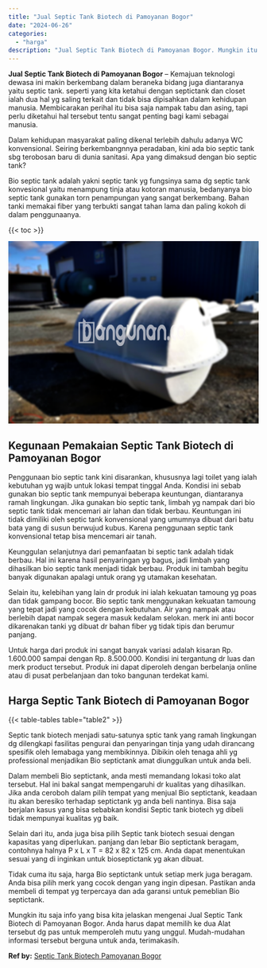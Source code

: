 ```yaml
---
title: "Jual Septic Tank Biotech di Pamoyanan Bogor"
date: "2024-06-26"
categories: 
  - "harga"
description: "Jual Septic Tank Biotech di Pamoyanan Bogor. Mungkin itu saja info yang bisa kita jelaskan mengenai Jual Septic Tank Biotech di Pamoyanan Bogor. Anda harus d..."
---
```


**Jual Septic Tank Biotech di Pamoyanan Bogor** – Kemajuan teknologi dewasa ini makin berkembang dalam beraneka bidang juga diantaranya yaitu septic tank. seperti yang kita ketahui dengan septictank dan closet ialah dua hal yg saling terkait dan tidak bisa dipisahkan dalam kehidupan manusia. Membicarakan perihal itu bisa saja nampak tabu dan asing, tapi perlu diketahui hal tersebut tentu sangat penting bagi kami sebagai manusia.

Dalam kehidupan masyarakat paling dikenal terlebih dahulu adanya WC konvensional. Seiring berkembangnnya peradaban, kini ada bio septic tank sbg terobosan baru di dunia sanitasi. Apa yang dimaksud dengan bio septic tank?

Bio septic tank adalah yakni septic tank yg fungsinya sama dg septic tank konvesional yaitu menampung tinja atau kotoran manusia, bedanyanya bio septic tank gunakan torn penampungan yang sangat berkembang. Bahan tanki memakai fiber yang terbukti sangat tahan lama dan paling kokoh di dalam penggunaanya.

{{< toc >}}

![Jual Septic Tank Biotech di Pamoyanan Bogor](/images/jual-bio-septictank-05.png)

## Kegunaan Pemakaian Septic Tank Biotech di Pamoyanan Bogor

Penggunaan bio septic tank kini disarankan, khususnya lagi toilet yang ialah kebutuhan yg wajib untuk lokasi tempat tinggal Anda. Kondisi ini sebab gunakan bio septic tank mempunyai beberapa keuntungan, diantaranya ramah lingkungan. Jika gunakan bio septic tank, limbah yg nampak dari bio septic tank tidak mencemari air lahan dan tidak berbau. Keuntungan ini tidak dimiliki oleh septic tank konvensional yang umumnya dibuat dari batu bata yang di susun berwujud kubus. Karena penggunaan septic tank konvensional tetap bisa mencemari air tanah.

Keunggulan selanjutnya dari pemanfaatan bi septic tank adalah tidak berbau. Hal ini karena hasil penyaringan yg bagus, jadi limbah yang dihasilkan bio septic tank menjadi tidak berbau. Produk ini tambah begitu banyak digunakan apalagi untuk orang yg utamakan kesehatan.

Selain itu, kelebihan yang lain dr produk ini ialah kekuatan tamoung yg poas dan tidak gampang bocor. Bio septic tank menggunakan kekuatan tamoung yang tepat jadi yang cocok dengan kebutuhan. Air yang nampak atau berlebih dapat nampak segera masuk kedalam selokan. merk ini anti bocor dikarenakan tanki yg dibuat dr bahan fiber yg tidak tipis dan berumur panjang.

Untuk harga dari produk ini sangat banyak variasi adalah kisaran Rp. 1.600.000 sampai dengan Rp. 8.500.000. Kondisi ini tergantung dr luas dan merk product tersebut. Produk ini dapat diperoleh dengan berbelanja online atau di pusat perbelanjaan dan toko bangunan terdekat kami.

## Harga Septic Tank Biotech di Pamoyanan Bogor

{{< table-tables table="table2" >}}

Septic tank biotech menjadi satu-satunya sptic tank yang ramah lingkungan dg dilengkapi fasilitas pengurai dan penyaringan tinja yang udah dirancang spesifik oleh lemabaga yang membikinnya. Dibikin oleh tenaga ahli yg professional menjadikan Bio septictank amat diunggulkan untuk anda beli.

Dalam membeli Bio septictank, anda mesti memandang lokasi toko alat tersebut. Hal ini bakal sangat mempengaruhi dr kualitas yang dihasilkan. Jika anda ceroboh dalam pilih tempat yang menjual Bio septictank, keadaan itu akan beresiko terhadap septictank yg anda beli nantinya. Bisa saja berjalan kasus yang bisa sebabkan kondisi Septic tank biotech yg dibeli tidak mempunyai kualitas yg baik.

Selain dari itu, anda juga bisa pilih Septic tank biotech sesuai dengan kapasitas yang diperlukan. panjang dan lebar Bio septictank beragam, contohnya halnya P x L x T = 82 x 82 x 125 cm. Anda dapat menentukan sesuai yang di inginkan untuk bioseptictank yg akan dibuat.

Tidak cuma itu saja, harga Bio septictank untuk setiap merk juga beragam. Anda bisa pilih merk yang cocok dengan yang ingin dipesan. Pastikan anda membeli di tempat yg terpercaya dan ada garansi untuk pemeblian Bio septictank.

Mungkin itu saja info yang bisa kita jelaskan mengenai Jual Septic Tank Biotech di Pamoyanan Bogor. Anda harus dapat memilih ke dua Alat tersebut dg pas untuk memperoleh mutu yang unggul. Mudah-mudahan informasi tersebut berguna untuk anda, terimakasih.

**Ref by:** [Septic Tank Biotech Pamoyanan Bogor](https://id.wikipedia.org/wiki/Septic)
